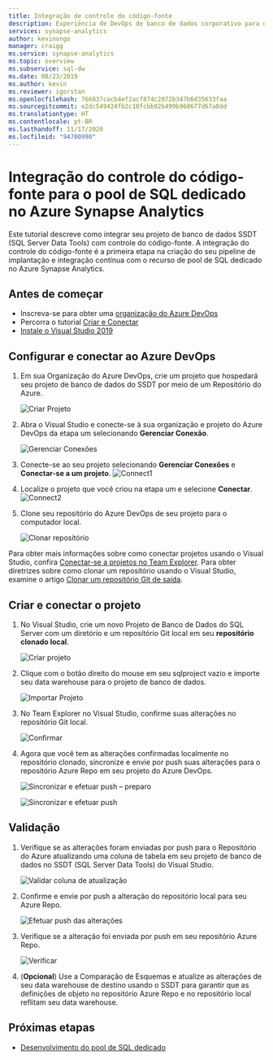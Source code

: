 ```yaml
---
title: Integração de controle do código-fonte
description: Experiência de DevOps de banco de dados corporativo para o pool de SQL dedicado com integração do controle do código-fonte nativo usando Azure Repos (Git e GitHub).
services: synapse-analytics
author: kevinvngo
manager: craigg
ms.service: synapse-analytics
ms.topic: overview
ms.subservice: sql-dw
ms.date: 08/23/2019
ms.author: kevin
ms.reviewer: igorstan
ms.openlocfilehash: 766837cacb4ef2acf874c2872b347b6d35633faa
ms.sourcegitcommit: e2dc549424fb2c10fcbb92b499b960677d67a8dd
ms.translationtype: HT
ms.contentlocale: pt-BR
ms.lasthandoff: 11/17/2020
ms.locfileid: "94700990"
---
```

# <a name="source-control-integration-for-dedicated-sql-pool-in-azure-synapse-analytics"></a>Integração do controle do código-fonte para o pool de SQL dedicado no Azure Synapse Analytics

Este tutorial descreve como integrar seu projeto de banco de dados SSDT (SQL Server Data Tools) com controle do código-fonte.  A integração do controle do código-fonte é a primeira etapa na criação do seu pipeline de implantação e integração contínua com o recurso de pool de SQL dedicado no Azure Synapse Analytics.

## <a name="before-you-begin"></a>Antes de começar

- Inscreva-se para obter uma [organização do Azure DevOps](https://azure.microsoft.com/services/devops/)
- Percorra o tutorial [Criar e Conectar](create-data-warehouse-portal.md)
- [Instale o Visual Studio 2019](https://visualstudio.microsoft.com/vs/older-downloads/)

## <a name="set-up-and-connect-to-azure-devops"></a>Configurar e conectar ao Azure DevOps

1. Em sua Organização do Azure DevOps, crie um projeto que hospedará seu projeto de banco de dados do SSDT por meio de um Repositório do Azure.

   ![Criar Projeto](./media/sql-data-warehouse-source-control-integration/1-create-project-azure-devops.png "Criar projeto")

2. Abra o Visual Studio e conecte-se à sua organização e projeto do Azure DevOps da etapa um selecionando **Gerenciar Conexão**.

   ![Gerenciar Conexões](./media/sql-data-warehouse-source-control-integration/2-manage-connections.png "Gerenciar conexões")

3. Conecte-se ao seu projeto selecionando **Gerenciar Conexões** e **Conectar-se a um projeto**.
 ![Connect1](./media/sql-data-warehouse-source-control-integration/3-connect-project.png "Conectar")


4. Localize o projeto que você criou na etapa um e selecione **Conectar**.
![Connect2](./media/sql-data-warehouse-source-control-integration/3.5-connect.png "Conectar")


3. Clone seu repositório do Azure DevOps de seu projeto para o computador local.

   ![Clonar repositório](./media/sql-data-warehouse-source-control-integration/4-clone-repo.png "Clonar repositório")

Para obter mais informações sobre como conectar projetos usando o Visual Studio, confira [Conectar-se a projetos no Team Explorer](https://docs.microsoft.com/visualstudio/ide/connect-team-project?view=vs-2019). Para obter diretrizes sobre como clonar um repositório usando o Visual Studio, examine o artigo [Clonar um repositório Git de saída](https://docs.microsoft.com/azure/devops/repos/git/clone?view=azure-devops&tabs=visual-studio). 

## <a name="create-and-connect-your-project"></a>Criar e conectar o projeto

1. No Visual Studio, crie um novo Projeto de Banco de Dados do SQL Server com um diretório e um repositório Git local em seu **repositório clonado local**.

   ![Criar projeto](./media/sql-data-warehouse-source-control-integration/5-create-new-project.png "Criar um novo projeto")  

2. Clique com o botão direito do mouse em seu sqlproject vazio e importe seu data warehouse para o projeto de banco de dados.

   ![Importar Projeto](./media/sql-data-warehouse-source-control-integration/6-import-new-project.png "Importar projeto")  

3. No Team Explorer no Visual Studio, confirme suas alterações no repositório Git local.

   ![Confirmar](./media/sql-data-warehouse-source-control-integration/6.5-commit-push-changes.png "Commit")  

4. Agora que você tem as alterações confirmadas localmente no repositório clonado, sincronize e envie por push suas alterações para o repositório Azure Repo em seu projeto do Azure DevOps.

   ![Sincronizar e efetuar push – preparo](./media/sql-data-warehouse-source-control-integration/7-commit-push-changes.png "Sincronizar e efetuar push – preparo")

   ![Sincronizar e efetuar push](./media/sql-data-warehouse-source-control-integration/7.5-commit-push-changes.png "Sincronizar e efetuar push")  

## <a name="validation"></a>Validação

1. Verifique se as alterações foram enviadas por push para o Repositório do Azure atualizando uma coluna de tabela em seu projeto de banco de dados no SSDT (SQL Server Data Tools) do Visual Studio.

   ![Validar coluna de atualização](./media/sql-data-warehouse-source-control-integration/8-validation-update-column.png "Validar coluna de atualização")

2. Confirme e envie por push a alteração do repositório local para seu Azure Repo.

   ![Efetuar push das alterações](./media/sql-data-warehouse-source-control-integration/9-push-column-change.png "Enviar alterações por push")

3. Verifique se a alteração foi enviada por push em seu repositório Azure Repo.

   ![Verificar](./media/sql-data-warehouse-source-control-integration/10-verify-column-change-pushed.png "Verificar alterações")

4. (**Opcional**) Use a Comparação de Esquemas e atualize as alterações de seu data warehouse de destino usando o SSDT para garantir que as definições de objeto no repositório Azure Repo e no repositório local reflitam seu data warehouse.

## <a name="next-steps"></a>Próximas etapas

- [Desenvolvimento do pool de SQL dedicado](sql-data-warehouse-overview-develop.md)
